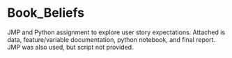 # Book_Beliefs
JMP and Python assignment to explore user story expectations. Attached is data, feature/variable documentation, python notebook, and final report. JMP was also used, but script not provided.
